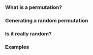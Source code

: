 ### What is a permutation?

### Generating a random permutation

### Is it really random?

### Examples


